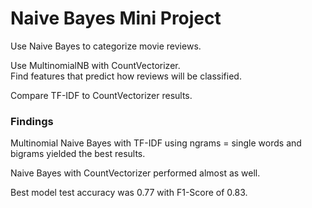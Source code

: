 # Naive Bayes Mini Project

Use Naive Bayes to categorize movie reviews. 

Use MultinomialNB with CountVectorizer.  
Find features that predict how reviews will be classified.  

Compare TF-IDF to CountVectorizer results. 

### Findings  

Multinomial Naive Bayes with TF-IDF using ngrams = single words and bigrams yielded the best results.   

Naive Bayes with CountVectorizer performed almost as well.   

Best model test accuracy was 0.77 with F1-Score of 0.83. 
